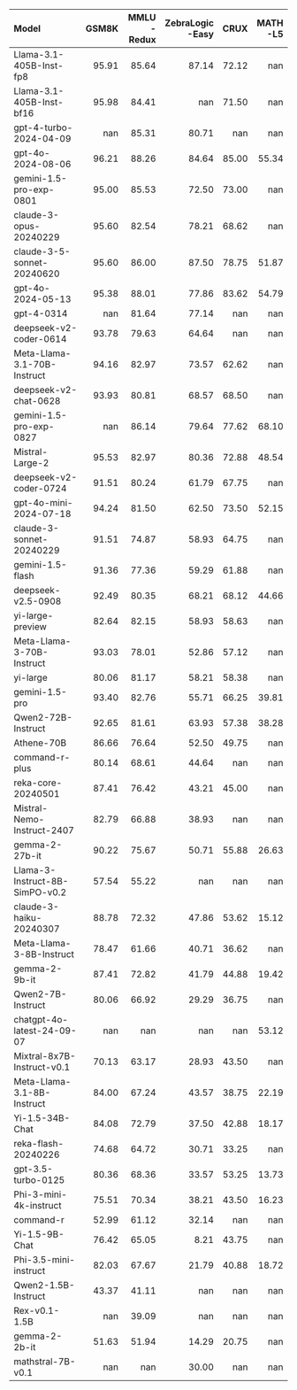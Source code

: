 | Model                          |   GSM8K |   MMLU<br/>-Redux |   ZebraLogic<br/>-Easy |   CRUX |   MATH<br/>-L5 |
|:-------------------------------|--------:|------------------:|-----------------------:|-------:|---------------:|
| Llama-3.1-405B-Inst-fp8        |   95.91 |             85.64 |                  87.14 |  72.12 |         nan    |
| Llama-3.1-405B-Inst-bf16       |   95.98 |             84.41 |                 nan    |  71.50 |         nan    |
| gpt-4-turbo-2024-04-09         |  nan    |             85.31 |                  80.71 | nan    |         nan    |
| gpt-4o-2024-08-06              |   96.21 |             88.26 |                  84.64 |  85.00 |          55.34 |
| gemini-1.5-pro-exp-0801        |   95.00 |             85.53 |                  72.50 |  73.00 |         nan    |
| claude-3-opus-20240229         |   95.60 |             82.54 |                  78.21 |  68.62 |         nan    |
| claude-3-5-sonnet-20240620     |   95.60 |             86.00 |                  87.50 |  78.75 |          51.87 |
| gpt-4o-2024-05-13              |   95.38 |             88.01 |                  77.86 |  83.62 |          54.79 |
| gpt-4-0314                     |  nan    |             81.64 |                  77.14 | nan    |         nan    |
| deepseek-v2-coder-0614         |   93.78 |             79.63 |                  64.64 | nan    |         nan    |
| Meta-Llama-3.1-70B-Instruct    |   94.16 |             82.97 |                  73.57 |  62.62 |         nan    |
| deepseek-v2-chat-0628          |   93.93 |             80.81 |                  68.57 |  68.50 |         nan    |
| gemini-1.5-pro-exp-0827        |  nan    |             86.14 |                  79.64 |  77.62 |          68.10 |
| Mistral-Large-2                |   95.53 |             82.97 |                  80.36 |  72.88 |          48.54 |
| deepseek-v2-coder-0724         |   91.51 |             80.24 |                  61.79 |  67.75 |         nan    |
| gpt-4o-mini-2024-07-18         |   94.24 |             81.50 |                  62.50 |  73.50 |          52.15 |
| claude-3-sonnet-20240229       |   91.51 |             74.87 |                  58.93 |  64.75 |         nan    |
| gemini-1.5-flash               |   91.36 |             77.36 |                  59.29 |  61.88 |         nan    |
| deepseek-v2.5-0908             |   92.49 |             80.35 |                  68.21 |  68.12 |          44.66 |
| yi-large-preview               |   82.64 |             82.15 |                  58.93 |  58.63 |         nan    |
| Meta-Llama-3-70B-Instruct      |   93.03 |             78.01 |                  52.86 |  57.12 |         nan    |
| yi-large                       |   80.06 |             81.17 |                  58.21 |  58.38 |         nan    |
| gemini-1.5-pro                 |   93.40 |             82.76 |                  55.71 |  66.25 |          39.81 |
| Qwen2-72B-Instruct             |   92.65 |             81.61 |                  63.93 |  57.38 |          38.28 |
| Athene-70B                     |   86.66 |             76.64 |                  52.50 |  49.75 |         nan    |
| command-r-plus                 |   80.14 |             68.61 |                  44.64 | nan    |         nan    |
| reka-core-20240501             |   87.41 |             76.42 |                  43.21 |  45.00 |         nan    |
| Mistral-Nemo-Instruct-2407     |   82.79 |             66.88 |                  38.93 | nan    |         nan    |
| gemma-2-27b-it                 |   90.22 |             75.67 |                  50.71 |  55.88 |          26.63 |
| Llama-3-Instruct-8B-SimPO-v0.2 |   57.54 |             55.22 |                 nan    | nan    |         nan    |
| claude-3-haiku-20240307        |   88.78 |             72.32 |                  47.86 |  53.62 |          15.12 |
| Meta-Llama-3-8B-Instruct       |   78.47 |             61.66 |                  40.71 |  36.62 |         nan    |
| gemma-2-9b-it                  |   87.41 |             72.82 |                  41.79 |  44.88 |          19.42 |
| Qwen2-7B-Instruct              |   80.06 |             66.92 |                  29.29 |  36.75 |         nan    |
| chatgpt-4o-latest-24-09-07     |  nan    |            nan    |                 nan    | nan    |          53.12 |
| Mixtral-8x7B-Instruct-v0.1     |   70.13 |             63.17 |                  28.93 |  43.50 |         nan    |
| Meta-Llama-3.1-8B-Instruct     |   84.00 |             67.24 |                  43.57 |  38.75 |          22.19 |
| Yi-1.5-34B-Chat                |   84.08 |             72.79 |                  37.50 |  42.88 |          18.17 |
| reka-flash-20240226            |   74.68 |             64.72 |                  30.71 |  33.25 |         nan    |
| gpt-3.5-turbo-0125             |   80.36 |             68.36 |                  33.57 |  53.25 |          13.73 |
| Phi-3-mini-4k-instruct         |   75.51 |             70.34 |                  38.21 |  43.50 |          16.23 |
| command-r                      |   52.99 |             61.12 |                  32.14 | nan    |         nan    |
| Yi-1.5-9B-Chat                 |   76.42 |             65.05 |                   8.21 |  43.75 |         nan    |
| Phi-3.5-mini-instruct          |   82.03 |             67.67 |                  21.79 |  40.88 |          18.72 |
| Qwen2-1.5B-Instruct            |   43.37 |             41.11 |                 nan    | nan    |         nan    |
| Rex-v0.1-1.5B                  |  nan    |             39.09 |                 nan    | nan    |         nan    |
| gemma-2-2b-it                  |   51.63 |             51.94 |                  14.29 |  20.75 |         nan    |
| mathstral-7B-v0.1              |  nan    |            nan    |                  30.00 | nan    |         nan    |